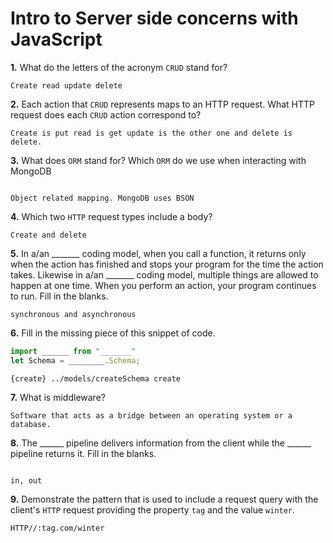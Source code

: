 # Intro to Server side concerns with JavaScript

**1.** What do the letters of the acronym `CRUD` stand for?
<!-- enter you answer in the space below -->
```
Create read update delete

```
**2.** Each action that `CRUD` represents maps to an HTTP request. What HTTP request does each `CRUD` action correspond to?
<!-- enter you answer in the space below -->
```
Create is put read is get update is the other one and delete is delete.

```
**3.** What does `ORM` stand for? Which `ORM` do we use when interacting with MongoDB
<!-- enter you answer in the space below -->
```

Object related mapping. MongoDB uses BSON

```
**4.** Which two `HTTP` request types include a body?
<!-- enter you answer in the space below -->
```
Create and delete

```
**5.** In a/an _______ coding model, when you call a function, it returns only when the action has finished and stops your program for the time the action takes. Likewise in a/an _______ coding model, multiple things are allowed to happen at one time. When you perform an action, your program continues to run.  Fill in the blanks.
<!-- enter you answer in the space below -->
```
synchronous and asynchronous

```

**6.** Fill in the missing piece of this snippet of code.
```js
import ______ from "_______"
let Schema = ________.Schema;
```
<!-- enter you answer in the space below -->
```
{create} ../models/createSchema create

```
**7.** What is middleware?
<!-- enter you answer in the space below -->
```
Software that acts as a bridge between an operating system or a database.

```
**8.** The ______ pipeline delivers information from the client while the ______ pipeline returns it. Fill in the blanks. 
<!-- enter you answer in the space below -->
```

in, out

```
**9.** 
Demonstrate the pattern that is used to include a request query with the client's `HTTP` request providing the property `tag` and the value `winter`.
<!-- enter you answer in the space below -->
```
HTTP//:tag.com/winter

```